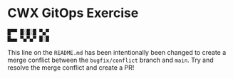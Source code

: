 # CWX GitOps Exercise

```bash
█▀▀ █░█░█ ▀▄▀
█▄▄ ▀▄▀▄▀ █░█
```

This line on the `README.md` has been intentionally been changed to create a merge conflict between the `bugfix/conflict` branch and `main`. 
Try and resolve the merge conflict and create a PR!
